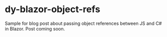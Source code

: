 # dy-blazor-object-refs
Sample for blog post about passing object references between JS and C# in Blazor. Post coming soon.

